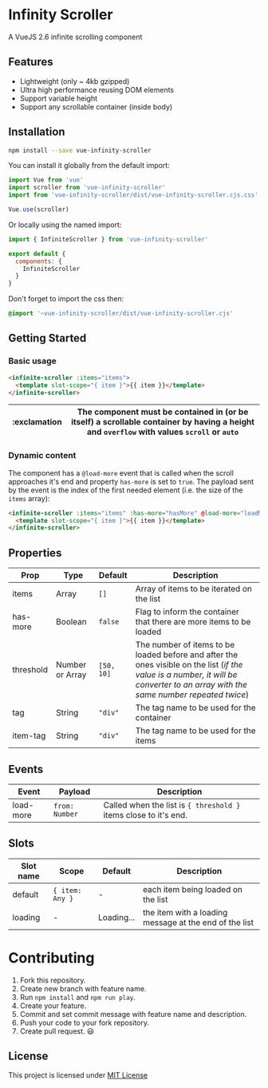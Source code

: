 # Infinity Scroller

A VueJS 2.6 infinite scrolling component

## Features

* Lightweight (only ~ 4kb gzipped)
* Ultra high performance reusing DOM elements
* Support variable height
* Support any scrollable container (inside body)

## Installation

```sh
npm install --save vue-infinity-scroller
```
You can install it globally from the default import:
```javascript
import Vue from 'vue'
import scroller from 'vue-infinity-scroller'
import from 'vue-infinity-scroller/dist/vue-infinity-scroller.cjs.css'

Vue.use(scroller)
```

Or locally using the named import:
```javascript
import { InfiniteScroller } from 'vue-infinity-scroller'

export default {
  components: {
    InfiniteScroller
  }
}
```
Don't forget to import the css then:

```css
@import '~vue-infinity-scroller/dist/vue-infinity-scroller.cjs'
```

## Getting Started

### Basic usage

```html
<infinite-scroller :items="items">
  <template slot-scope="{ item }">{{ item }}</template>
</infinite-scroller>
```

| :exclamation |  The component must be contained in (or be itself) a scrollable container by having a height and `overflow` with values `scroll` or `auto`|
|--------------|-------------------------------------------------------------------------------------------------------------------------------------------|

### Dynamic content
The component has a `@load-more` event that is called when the scroll approaches it's end and property `has-more` is set to `true`. The payload sent by the event is the index of the first needed element (i.e. the size of the `items` array):

```html
<infinite-scroller :items="items" :has-more="hasMore" @load-more="loadMore">
  <template slot-scope="{ item }">{{ item }}</template>
</infinite-scroller>
```

## Properties

| Prop     | Type    | Default  | Description                               |
| -------- | ------- | ---------| ----------------------------------------- |
| items    | Array   | `[]`     | Array of items to be iterated on the list |
| has-more | Boolean | `false`  | Flag to inform the container that there are more items to be loaded
| threshold | Number or Array | `[50, 10]` | The number of items to be loaded before and after the ones visible on the list (*if the value is a number, it will be converter to an array with the same number repeated twice*) |
| tag      | String  | `"div"`  | The tag name to be used for the container |
| item-tag | String  | `"div"`  | The tag name to be used for the items     |

## Events
| Event | Payload | Description |
| ----- | ------- | ------------|
| load-more | `from: Number` | Called when the list is `{ threshold }` items close to it's end.

## Slots
| Slot name | Scope           | Default    | Description                        |
| --------- | --------------- | ---------- | ---------------------------------- |
| default   | `{ item: Any }` | -          | each item being loaded on the list |
| loading   | -               | Loading... | the item with a loading message at the end of the list

# Contributing
1. Fork this repository.
2. Create new branch with feature name.
3. Run `npm install` and `npm run play`.
4. Create your feature.
5. Commit and set commit message with feature name and description.
6. Push your code to your fork repository.
7. Create pull request. 😃

## License

This project is licensed under [MIT License](http://en.wikipedia.org/wiki/MIT_License)
